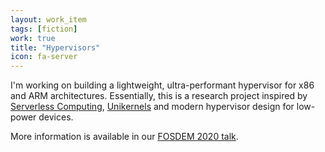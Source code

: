```yaml
---
layout: work_item
tags: [fiction]
work: true
title: "Hypervisors"
icon: fa-server
---
```


I'm working on building a lightweight, ultra-performant hypervisor for x86 and
ARM architectures. Essentially, this is a research project inspired by <a
href="https://www2.eecs.berkeley.edu/Pubs/TechRpts/2019/EECS-2019-3.html">Serverless
Computing</a>, <a href="http://unikernel.org/">Unikernels</a> and modern
hypervisor design for low-power devices.

More information is available in our <a
href="https://archive.fosdem.org/2020/schedule/event/vai_lightweight_virt_at_the_edge/">FOSDEM
2020 talk</a>.

